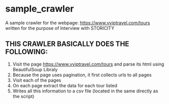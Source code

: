 # sample_crawler
A sample crawler for the webpage: https://www.vviptravel.com/tours written for the purpose of Interview with STORICITY

## THIS CRAWLER BASICALLY DOES THE FOLLOWING:
  1. Visit the page https://www.vviptravel.com/tours and parse its html using BeautifulSoup Libraly
  2. Because the page uses pagination, it first collects urls to all pages
  3. Visit each of the pages
  4. On each page extract the data for each tour listed
  5. Writes all this information to a csv file (located in the same directly as the script)
